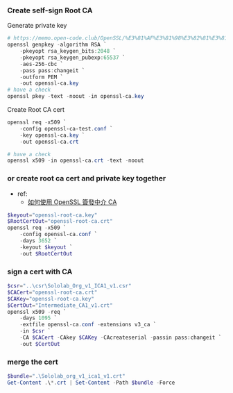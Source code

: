 ### Create self-sign Root CA
Generate private key
```powershell
# https://memo.open-code.club/OpenSSL/%E3%81%AF%E3%81%98%E3%82%81%E3%81%AB/%E5%85%AC%E9%96%8B%E9%8D%B5%E6%9A%97%E5%8F%B7%E3%81%AE%E9%8D%B5%E3%83%9A%E3%82%A2.html
openssl genpkey -algorithm RSA `
    -pkeyopt rsa_keygen_bits:2048 `
    -pkeyopt rsa_keygen_pubexp:65537 `
    -aes-256-cbc `
    -pass pass:changeit `
    -outform PEM `
    -out openssl-ca.key 
# have a check
openssl pkey -text -noout -in openssl-ca.key
```

Create Root CA cert
```powershell
openssl req -x509 `
    -config openssl-ca-test.conf `
    -key openssl-ca.key `
    -out openssl-ca.crt

# have a check
openssl x509 -in openssl-ca.crt -text -noout
```

### or create root ca cert and private key together
- ref:
  - [如何使用 OpenSSL 簽發中介 CA](https://blog.davy.tw/posts/use-openssl-to-sign-intermediate-ca/)
```powershell
$keyout="openssl-root-ca.key"
$RootCertOut="openssl-root-ca.crt"
openssl req -x509 `
    -config openssl-ca.conf `
    -days 3652 `
    -keyout $keyout `
    -out $RootCertOut
```

### sign a cert with CA
```powershell
$csr="..\csr\Sololab_Org_v1_ICA1_v1.csr"
$CACert="openssl-root-ca.crt"
$CAKey="openssl-root-ca.key"
$CertOut="Intermediate_CA1_v1.crt"
openssl x509 -req `
    -days 1095 `
    -extfile openssl-ca.conf -extensions v3_ca `
    -in $csr `
    -CA $CACert -CAkey $CAKey -CAcreateserial -passin pass:changeit `
    -out $CertOut
```

### merge the cert 
```powershell
$bundle=".\Sololab_org_v1_ica1_v1.crt"
Get-Content .\*.crt | Set-Content -Path $bundle -Force
```